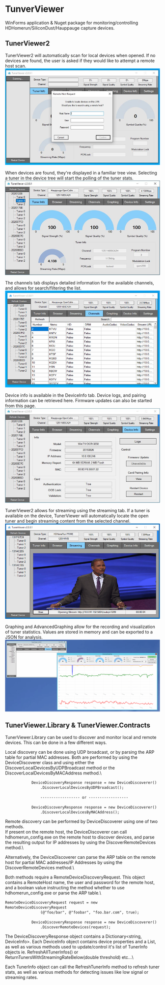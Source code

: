 # TunverViewer

WinForms application & Nuget package for monitoring/controlling HDHomerun/SiliconDust/Hauppauge capture devices.

## TunerViewer2

TunerViewer2 will automatically scan for local devices when opened. If no devices are found, the user is asked if they would like to attempt a remote host scan.\
![](https://github.com/bleichroeder/TunerViewer/blob/main/Images/RemoteScan.JPG)

When devices are found, they're displayed in a familiar tree view. Selecting a tuner in the device tree will start the polling of the tuner stats.\
![](https://github.com/bleichroeder/TunerViewer/blob/main/Images/TunerInfo.JPG)

The channels tab displays detailed information for the available channels, and allows for search/filtering the list.\
![](https://github.com/bleichroeder/TunerViewer/blob/main/Images/Channels.gif)

Device info is available in the DeviceInfo tab. Device logs, and pairing information can be retrieved here. Firmware updates can also be started from this page.\
![](https://github.com/bleichroeder/TunerViewer/blob/main/Images/DeviceInfo.JPG)

TunerViewer2 allows for streaming using the streaming tab. If a tuner is available on the device, TunerViewer will automatically locate the open tuner and begin streaming content from the selected channel.\
![](https://github.com/bleichroeder/TunerViewer/blob/main/Images/Streaming.gif)

Graphing and AdvancedGraphing allow for the recording and visualization of tuner statistics. Values are stored in memory and can be exported to a JSON for analysis.\
![](https://github.com/bleichroeder/TunerViewer/blob/main/Images/AdvancedGraphing.gif)


## TunerViewer.Library & TunerViewer.Contracts

TunerViewer.Library can be used to discover and monitor local and remote devices. This can be done in a few different ways.

Local discovery can be done using UDP broadcast, or by parsing the ARP table for partial MAC addresses. Both are performed by using the DeviceDiscoverer class and using either the DiscoverLocalDevicesByUDPBroadcast method or the DiscoverLocalDevicesByMACAddress method.\

```
            DeviceDiscoveryResponse response = new DeviceDiscoverer()
                .DiscoverLocalDevicesByUDPBroadcast();

                ------------------ or ------------------
            
            DeviceDiscoveryResponse response = new DeviceDiscoverer()
                .DiscoverLocalDevicesByMACAddress();
```

Remote discovery can be performed by DeviceDiscoverer using one of two methods.\
If present on the remote host, the DeviceDiscoverer can call hdhomerun_config.exe on the remote host to discover devices, and parse the resulting output for IP addresses by using the DiscoverRemoteDevices method.\

Alternatively, the DeviceDiscoverer can parse the ARP table on the remote host for partial MAC addresses/IP Addresses by using the DiscoverRemoteDevices method.\

Both methods require a RemoteDeviceDiscoveryRequest. This object contains a RemoteHost name, the user and password for the remote host, and a boolean value instructing the method whether to use hdhomerun_config.exe or parse the ARP table.\

```
RemoteDeviceDiscoveryRequest request = new RemoteDeviceDiscoveryRequest
                (@"foo/bar", @"foobar", "foo.bar.com", true);

            DeviceDiscoveryResponse response = new DeviceDiscoverer()
                .DiscoverRemoteDevices(request);
```

The DeviceDiscoveryResponse object contains a Dictionary<string, DeviceInfo>. Each DeviceInfo object contains device properties and a List<TunerInfo>, as well as various methods used to update/control it's list of TunerInfo objects ie. RefreshAllTunerInfos() or ReturnTunersWithStreamingRateBelow(double threshold) etc...\

Each TunerInfo object can call the RefreshTunerInfo method to refresh tuner stats, as well as various methods for detecting issues like low signal or streaming rates.
